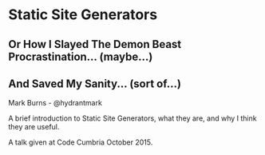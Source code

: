 # Static Site Generators

## Or How I Slayed The Demon Beast Procrastination... (maybe...)
## And Saved My Sanity... (sort of...)

Mark Burns - @hydrantmark

A brief introduction to Static Site Generators, what they are, and why I think they are useful.

A talk given at Code Cumbria October 2015.
